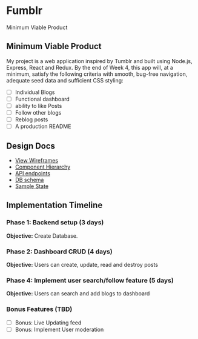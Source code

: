 # Fumblr

Minimum Viable Product

## Minimum Viable Product

My project is a web application inspired by Tumblr and built using Node.js, Express, React and Redux. By the end of Week 4, this app will, at a minimum, satisfy the following criteria with smooth, bug-free navigation, adequate seed data and sufficient CSS styling:

- [ ] Individual Blogs
- [ ] Functional dashboard
- [ ] ability to like Posts
- [ ] Follow other blogs
- [ ] Reblog posts
- [ ] A production README

## Design Docs
* [View Wireframes][wireframes]
* [Component Hierarchy][components]
* [API endpoints][api-endpoints]
* [DB schema][schema]
* [Sample State][sample-state]

[wireframes]: ../docs/wireframes
[components]: ../docs/component-hierarchy.md
[sample-state]: ../docs/sample-state.md
[api-endpoints]: ../docs/api-endpoints.md
[schema]: ../docs/schema.md


## Implementation Timeline

### Phase 1: Backend setup (3 days)

**Objective:** Create Database.

### Phase 2: Dashboard CRUD (4 days)

**Objective:** Users can create, update, read and destroy posts


### Phase 4: Implement user search/follow feature (5 days)

**Objective:** Users can search and add blogs to dashboard


### Bonus Features (TBD)
- [ ] Bonus: Live Updating feed
- [ ] Bonus: Implement User moderation
